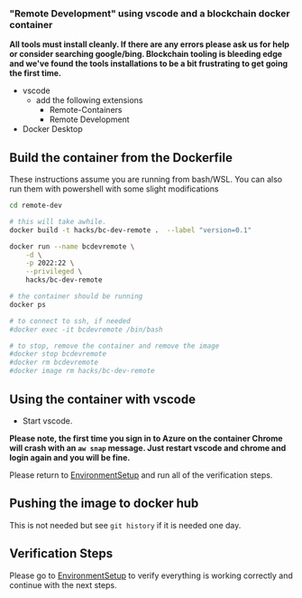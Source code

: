 ### "Remote Development" using vscode and a blockchain docker container

**All tools must install cleanly.  If there are any errors please ask us for help or consider searching google/bing.  Blockchain tooling is bleeding edge and we've found the tools installations to be a bit frustrating to get going the first time.**

* vscode
  * add the following extensions
    * Remote-Containers
    * Remote Development
* Docker Desktop

## Build the container from the Dockerfile

These instructions assume you are running from bash/WSL.  You can also run them with powershell with some slight modifications

```bash
cd remote-dev

# this will take awhile.  
docker build -t hacks/bc-dev-remote .  --label "version=0.1"

docker run --name bcdevremote \
    -d \
    -p 2022:22 \
    --privileged \
    hacks/bc-dev-remote

# the container should be running
docker ps

# to connect to ssh, if needed
#docker exec -it bcdevremote /bin/bash

# to stop, remove the container and remove the image
#docker stop bcdevremote
#docker rm bcdevremote
#docker image rm hacks/bc-dev-remote
```

## Using the container with vscode

* Start vscode.  

**Please note, the first time you sign in to Azure on the container Chrome will crash with an `aw snap` message.  Just restart vscode and chrome and login again and you will be fine.**

Please return to [EnvironmentSetup](../EnvironmentSetup.md) and run all of the verification steps.  


## Pushing the image to docker hub

This is not needed but see `git history` if it is needed one day.  

  



## Verification Steps

Please go to [EnvironmentSetup](EnvironmentSetup.md) to verify everything is working correctly and continue with the next steps.  

